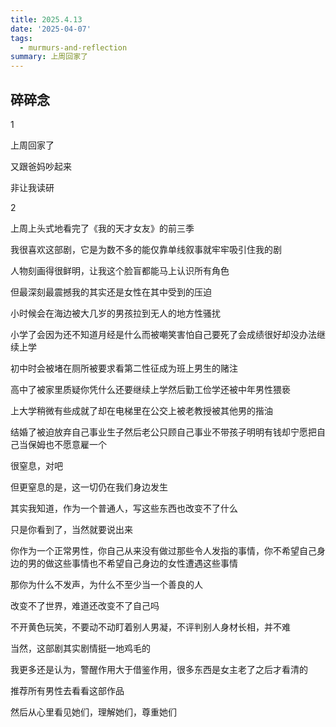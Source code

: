 ```yaml
---
title: 2025.4.13
date: '2025-04-07'
tags:
  - murmurs-and-reflection
summary: 上周回家了
---
```

## 碎碎念
1

上周回家了

又跟爸妈吵起来

非让我读研

2

上周上头式地看完了《我的天才女友》的前三季

我很喜欢这部剧，它是为数不多的能仅靠单线叙事就牢牢吸引住我的剧

人物刻画得很鲜明，让我这个脸盲都能马上认识所有角色

但最深刻最震撼我的其实还是女性在其中受到的压迫

小时候会在海边被大几岁的男孩拉到无人的地方性骚扰

小学了会因为还不知道月经是什么而被嘲笑害怕自己要死了会成绩很好却没办法继续上学

初中时会被堵在厕所被要求看第二性征成为班上男生的赌注

高中了被家里质疑你凭什么还要继续上学然后勤工俭学还被中年男性猥亵

上大学稍微有些成就了却在电梯里在公交上被老教授被其他男的揩油

结婚了被迫放弃自己事业生子然后老公只顾自己事业不带孩子明明有钱却宁愿把自己当保姆也不愿意雇一个

很窒息，对吧

但更窒息的是，这一切仍在我们身边发生

其实我知道，作为一个普通人，写这些东西也改变不了什么

只是你看到了，当然就要说出来

你作为一个正常男性，你自己从来没有做过那些令人发指的事情，你不希望自己身边的男的做这些事情也不希望自己身边的女性遭遇这些事情

那你为什么不发声，为什么不至少当一个善良的人

改变不了世界，难道还改变不了自己吗

不开黄色玩笑，不要动不动盯着别人男凝，不评判别人身材长相，并不难

当然，这部剧其实剧情挺一地鸡毛的

我更多还是认为，警醒作用大于借鉴作用，很多东西是女主老了之后才看清的

推荐所有男性去看看这部作品

然后从心里看见她们，理解她们，尊重她们
